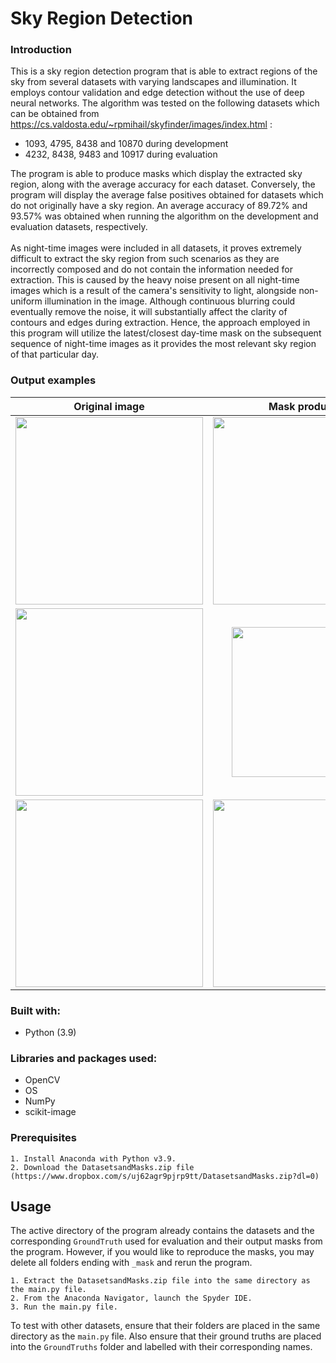 # Sky Region Detection

### Introduction

This is a sky region detection program that is able to extract regions of the sky from several datasets with varying landscapes and illumination. It employs contour validation and edge detection without the use of deep neural networks. The algorithm was tested on the following datasets which can be obtained from https://cs.valdosta.edu/~rpmihail/skyfinder/images/index.html :

- 1093, 4795, 8438 and 10870 during development
- 4232, 8438, 9483 and 10917 during evaluation

The program is able to produce masks which display the extracted sky region, along with the average accuracy for each dataset. Conversely, the program will display the average false positives obtained for datasets which do not originally have a sky region. An average accuracy of 89.72% and 93.57% was obtained when running the algorithm on the development and evaluation datasets, respectively.
<br/><br/>
As night-time images were included in all datasets, it proves extremely difficult to extract the sky region from such scenarios as they are incorrectly composed and do not contain the information needed for extraction. This is caused by the heavy noise present on all night-time images which is a result of the camera's sensitivity to light, alongside non-uniform illumination in the image. Although continuous blurring could eventually remove the noise, it will substantially affect the clarity of contours and edges during extraction. Hence, the approach employed in this program will utilize the latest/closest day-time mask on the subsequent sequence of night-time images as it provides the most relevant sky region of that particular day.

### Output examples

|                                                        Original image                                                        |                                                        Mask produced                                                         |                                                         Ground truth                                                         |
| :--------------------------------------------------------------------------------------------------------------------------: | :--------------------------------------------------------------------------------------------------------------------------: | :--------------------------------------------------------------------------------------------------------------------------: |
| <img src="https://user-images.githubusercontent.com/73222559/177741630-469aeb42-eb68-44cc-9cff-9af61f3cad67.jpg" width=300/> | <img src="https://user-images.githubusercontent.com/73222559/177741658-71d57442-f56f-4663-a4e7-033cded4a564.png" width=300/> | <img src="https://user-images.githubusercontent.com/73222559/177741682-d6508cd3-dc35-44a9-a47e-cffd0577e20a.png" width=300/> |
| <img src="https://user-images.githubusercontent.com/73222559/177740578-9668070d-2952-4d69-95fa-d8552788923b.jpg" width=300/> | <img src="https://user-images.githubusercontent.com/73222559/177740977-3fcbfbd7-790b-45bb-9de8-e29e7afe2904.png" width=240/> | <img src="https://user-images.githubusercontent.com/73222559/177741300-c5cf1bb1-239f-46ef-a002-67b74b84bb56.png" width=300/> |
| <img src="https://user-images.githubusercontent.com/73222559/177742162-e2534471-7a01-4388-ba77-3e2504fd516f.jpg" width=300/> | <img src="https://user-images.githubusercontent.com/73222559/177742471-6f7c4299-884b-446a-b0cc-e5b63aae4c67.png" width=300/> | <img src="https://user-images.githubusercontent.com/73222559/177742196-7cfd1705-61ed-4e3c-b4f3-acbb0f4fb0f6.png" width=300/> |

### Built with:

- Python (3.9)

### Libraries and packages used:

- OpenCV
- OS
- NumPy
- scikit-image

### Prerequisites

```
1. Install Anaconda with Python v3.9.
2. Download the DatasetsandMasks.zip file (https://www.dropbox.com/s/uj62agr9pjrp9tt/DatasetsandMasks.zip?dl=0)
```

## Usage

The active directory of the program already contains the datasets and the corresponding `GroundTruth` used for evaluation and their output masks from the program. However, if you would like to reproduce the masks, you may delete all folders ending with `_mask` and rerun the program.

```
1. Extract the DatasetsandMasks.zip file into the same directory as the main.py file.
2. From the Anaconda Navigator, launch the Spyder IDE.
3. Run the main.py file.
```

To test with other datasets, ensure that their folders are placed in the same directory as the `main.py` file. Also ensure that their ground truths are placed into the `GroundTruths` folder and labelled with their corresponding names.

